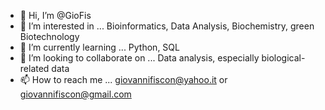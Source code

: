 - 👋 Hi, I’m @GioFis
- 👀 I’m interested in ... Bioinformatics, Data Analysis, Biochemistry, green Biotechnology
- 🌱 I’m currently learning ... Python, SQL
- 💞️ I’m looking to collaborate on ... Data analysis, especially biological-related data 
- 📫 How to reach me ... giovannifiscon@yahoo.it or giovannifiscon@gmail.com

<!---
GioFis/GioFis is a ✨ special ✨ repository because its `README.md` (this file) appears on your GitHub profile.
You can click the Preview link to take a look at your changes.
--->

